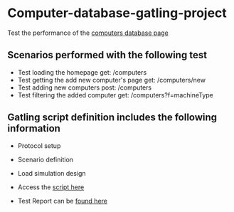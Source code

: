 # Computer-database-gatling-project
Test the performance of the [computers database page](https://computer-database.gatling.io/computers)
## Scenarios performed with the following test
- Test loading the homepage get: /computers
- Test getting the add new computer's page get: /computers/new
- Test adding new computers post: /computers
- Test filtering the added computer get: /computers?f=machineType

## Gatling script definition includes the following information 
- Protocol setup
- Scenario definition
- Load simulation design
- Access the [script here](https://github.com/lindamukami/computer-database-gatling-project/blob/main/src/test/scala/com/gatling/tests/ComputerDatabase.scala)

- Test Report can be [found here](https://github.com/lindamukami/computer-database-gatling-project/blob/main/Gatling%20Stats%20-%20Global%20Information1.pdf)
